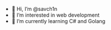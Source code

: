 - 👋 Hi, I’m @savch1n
- 👀 I’m interested in web development
- 🌱 I’m currently learning C# and Golang

<!---
savch1n/savch1n is a ✨ special ✨ repository because its `README.md` (this file) appears on your GitHub profile.
You can click the Preview link to take a look at your changes.
--->
